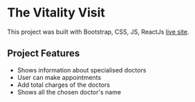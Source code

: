 # The Vitality Visit

This project was built with Bootstrap, CSS, JS, ReactJs [live site](https://the-vitality-visit-tahmina.netlify.app/).

## Project Features

* Shows information about specialised doctors
* User can make appointments
* Add total charges of the doctors
* Shows all the chosen doctor's name

